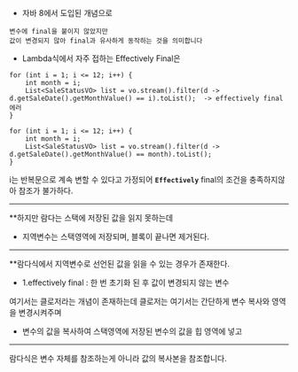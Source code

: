 

- 자바 8에서 도입된 개념으로 

```
변수에 final을 붙이지 않았지만 
값이 변경되지 않아 final과 유사하게 동작하는 것을 의미합니다
```

- Lambda식에서 자주 접하는 Effectively Final은 

```
for (int i = 1; i <= 12; i++) {  
    int month = i;  
    List<SaleStatusVO> list = vo.stream().filter(d -> d.getSaleDate().getMonthValue() == i).toList();  -> effectively final 에러
}
```

```
for (int i = 1; i <= 12; i++) {  
    int month = i;  
    List<SaleStatusVO> list = vo.stream().filter(d -> d.getSaleDate().getMonthValue() == month).toList();  
}
```


i는 반복문으로 계속 변할 수 있다고 가정되어 **`Effectively`** final의 조건을 충족하지않아 참조가 불가하다.

---

**하지만 람다는 스택에 저장된 값을 읽지 못하는데 

- 지역변수는 스택영역에 저장되며, 블록이 끝나면 제거된다.

-----

**람다식에서 지역변수로 선언된 값을 읽을 수 있는 경우가 존재한다.

- 1.effectively final : 한 번 초기화 된 후 값이 변경되지 않는 변수


여기서는 클로저라는 개념이 존재하는데 클로저는 여기서는 간단하게 변수 복사와 영역을 변경시켜주며

- 변수의 값을 복사하여 스택영역에 저장된 변수의 값을 힙 영역에 넣고

---



람다식은 변수 자체를 참조하는게 아니라 값의 복사본을 참조합니다.